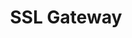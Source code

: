 ---
title: SSL Gateway
slug: ssl-gateway
excerpt: La securite accessible a tous
sections: Général, Utilisation
---